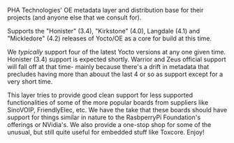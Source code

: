 PHA Technologies' OE metadata layer and distribution base for their projects (and anyone else that we consult for).

Supports the "Honister" (3.4), "Kirkstone" (4.0), Langdale (4.1) and "Mickledore" (4.2) releases of Yocto/OE as a core for build at this time.

We _typically_ support four of the latest Yocto versions at any one given time.  Honister (3.4) support is expected shortly.  Warrior and Zeus official support will fall off at that time- mainly because there's a drift in metadata that precludes having more than abouut the last 4 or so as support except for a very short time.

This layer tries to provide good clean support for less supported functionalities of some of the more popular boards from suppliers like SinoVOIP, FriendlyElec, etc.
We have the take that these boards should have support for things similar in nature to the RasbperryPi Foundation's offerings or NVidia's.  We also provide a one-stop
shop for some of the unusual, but still quite useful for embedded stuff like Toxcore.  Enjoy!
